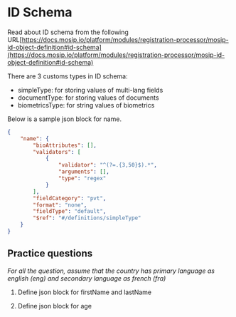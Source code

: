# ID Schema
Read about ID schema from the following URL[https://docs.mosip.io/platform/modules/registration-processor/mosip-id-object-definition#id-schema](https://docs.mosip.io/platform/modules/registration-processor/mosip-id-object-definition#id-schema)

There are 3 customs types in ID schema:
* simpleType: for storing values of multi-lang fields
* documentType: for storing values of documents
* biometricsType: for string values of biometrics

Below is a sample json block for name.
```json
{
    "name": {
        "bioAttributes": [],
        "validators": [
            {
                "validator": "^(?=.{3,50}$).*",
                "arguments": [],
                "type": "regex"
            }
        ],
        "fieldCategory": "pvt",
        "format": "none",
        "fieldType": "default",
        "$ref": "#/definitions/simpleType"
    }
}
```

## Practice questions

*For all the question, assume that the country has primary language as english (eng) and secondary language as french (fra)*

1) Define json block for firstName and lastName

2) Define json block for age